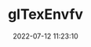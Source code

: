 ---
title: glTexEnvfv
permalink: /glsc/glTexEnvfv
date: 2022-07-12 11:23:10
tags: [OpenGL,OpenGL SC,OpenGL SC 1.0]
keywords: [OpenGL,OpenGL SC,OpenGL SC 1.0]
categories: OpenGL
index_img: /img/opengl.jpg
---